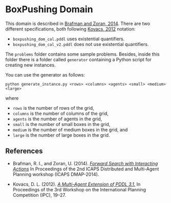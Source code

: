 # BoxPushing Domain
This domain is described in [Brafman and Zoran, 2014](#ref-brafman-zoran). There are two different specifications, both following [Kovacs, 2012](#ref-kovacs) notation:

* `boxpushing_dom_cal.pddl` uses existential quantifiers. 
* `boxpushing_dom_cal_v2.pddl` does not use existential quantifiers.

The `problems` folder contains some sample problems. Besides, inside this folder there is a folder called `generator` containing a Python script for creating new instances. 

You can use the generator as follows:

```
python generate_instance.py <rows> <columns> <agents> <small> <medium> <large>
```

where

* `rows` is the number of rows of the grid,
* `columns` is the number of columns of the grid,
* `agents` is the number of agents in the grid,
* `small` is the number of small boxes in the grid,
* `medium` is the number of medium boxes in the grid, and
* `large` is the number of large boxes in the grid.

## References

* <a name="ref-brafman-zoran">Brafman, R. I., and Zoran, U. (2014).</a> [_Forward Search with Interacting Actions_](http://icaps14.icaps-conference.org/proceedings/dmap/DMAP_proceedings.pdf) In Proceedings of the 2nd ICAPS Distributed and Multi-Agent Planning workshop (ICAPS DMAP-2014).

* <a name="ref-kovacs">Kovacs, D. L. (2012).</a> [_A Multi-Agent Extension of PDDL 3.1._](http://www.r3-cop.eu/wp-content/uploads/2013/01/A-Multy-Agent-Extension-of-PDDL3.1.pdf) In Proceedings of the 3rd Workshop on the International Planning Competition (IPC), 19–27.

